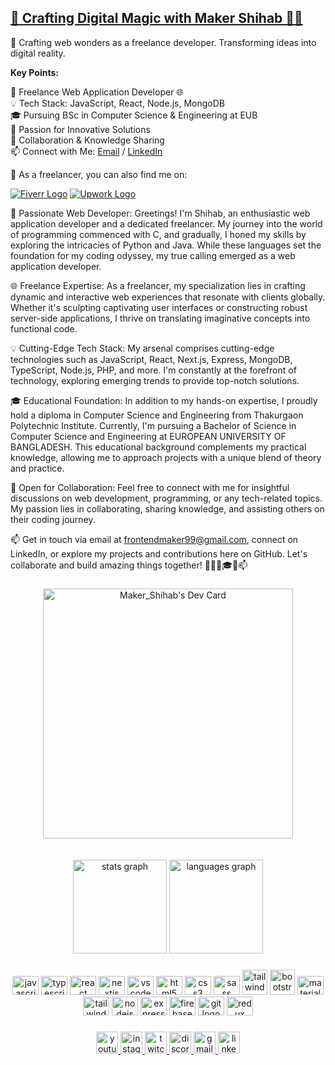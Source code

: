 ## [🌟 Crafting Digital Magic with Maker Shihab 👨‍💻](https://github.com/maker-shihab)

<p>🚀 Crafting web wonders as a freelance developer. Transforming ideas into digital reality.</p>


**Key Points:**

🚀 Freelance Web Application Developer 🌐 <br/>
💡 Tech Stack: JavaScript, React, Node.js, MongoDB <br/>
🎓 Pursuing BSc in Computer Science & Engineering at EUB <br/>
💬 Passion for Innovative Solutions <br/>
🤝 Collaboration & Knowledge Sharing <br/>
📫 Connect with Me: [Email](mailto:frontendmaker99@gmail.com) / [LinkedIn](https://www.linkedin.com/in/maker-shihab/) <br/> 

💼 As a freelancer, you can also find me on:

[![Fiverr Logo](https://img.shields.io/static/v1?message=Fiverr&logo=fiverr&label=&color=1DBF73&logoColor=white&labelColor=&style=for-the-badge)](https://www.fiverr.com/maker_shihab) [![Upwork Logo](https://img.shields.io/static/v1?message=Upwork&logo=upwork&label=&color=6FDA44&logoColor=white&labelColor=&style=for-the-badge)](https://www.upwork.com/freelancers/~01463e018a3c2ff216)


🚀 Passionate Web Developer: Greetings! I'm Shihab, an enthusiastic web application developer and a dedicated freelancer. My journey into the world of programming commenced with C, and gradually, I honed my skills by exploring the intricacies of Python and Java. While these languages set the foundation for my coding odyssey, my true calling emerged as a web application developer.

🌐 Freelance Expertise: As a freelancer, my specialization lies in crafting dynamic and interactive web experiences that resonate with clients globally. Whether it's sculpting captivating user interfaces or constructing robust server-side applications, I thrive on translating imaginative concepts into functional code.

💡 Cutting-Edge Tech Stack: My arsenal comprises cutting-edge technologies such as JavaScript, React, Next.js, Express, MongoDB, TypeScript, Node.js, PHP, and more. I'm constantly at the forefront of technology, exploring emerging trends to provide top-notch solutions.

🎓 Educational Foundation: In addition to my hands-on expertise, I proudly hold a diploma in Computer Science and Engineering from Thakurgaon Polytechnic Institute. Currently, I'm pursuing a Bachelor of Science in Computer Science and Engineering at EUROPEAN UNIVERSITY OF BANGLADESH. This educational background complements my practical knowledge, allowing me to approach projects with a unique blend of theory and practice.

💬 Open for Collaboration: Feel free to connect with me for insightful discussions on web development, programming, or any tech-related topics. My passion lies in collaborating, sharing knowledge, and assisting others on their coding journey.


📫 Get in touch via email at frontendmaker99@gmail.com, connect on LinkedIn, or explore my projects and contributions here on GitHub. Let's collaborate and build amazing things together! 🚀🌐💡🎓💬📫
<br/>
###
<div align="center">
<a href="https://app.daily.dev/Maker_Shihab"><img src="https://api.daily.dev/devcards/0e9d7271c7834b2b961d23894bd8e869.png?r=tx4" width="400" alt="Maker_Shihab's Dev Card"/></a>
</div>
 <br>
 <br>
<div align="center">
  <img src="https://github-readme-stats.vercel.app/api?hide_title=false&hide_rank=false&show_icons=true&include_all_commits=true&count_private=true&disable_animations=false&theme=dracula&locale=en&hide_border=false&username=maker-shihab" height="150" alt="stats graph"  />
  <img src="https://github-readme-stats.vercel.app/api/top-langs?locale=en&hide_title=false&layout=compact&card_width=320&langs_count=5&theme=dracula&hide_border=false&username=maker-shihab" height="150" alt="languages graph"  />
</div>

###

<div align="center">
  <img src="https://cdn.jsdelivr.net/gh/devicons/devicon/icons/javascript/javascript-original.svg" height="30" width="42" alt="javascript logo"  />
  <img src="https://cdn.jsdelivr.net/gh/devicons/devicon/icons/typescript/typescript-plain.svg" height="30" width="42" alt="typescript logo"  />
  <img src="https://cdn.jsdelivr.net/gh/devicons/devicon/icons/react/react-original.svg" height="30" width="42" alt="react logo"  />
  <img src="https://cdn.jsdelivr.net/gh/devicons/devicon/icons/nextjs/nextjs-original.svg" height="30" width="42" alt="nextjs logo"  />
  <img src="https://cdn.jsdelivr.net/gh/devicons/devicon/icons/vscode/vscode-original.svg" height="30" width="42" alt="vscode logo"  />
  <img src="https://cdn.jsdelivr.net/gh/devicons/devicon/icons/html5/html5-original.svg" height="30" width="42" alt="html5 logo"  />
  <img src="https://cdn.jsdelivr.net/gh/devicons/devicon/icons/css3/css3-original.svg" height="30" width="42" alt="css3 logo"  />
  <img src="https://cdn.jsdelivr.net/gh/devicons/devicon/icons/sass/sass-original.svg" height="30" width="42" alt="sass logo"  />
  <img src="https://www.vectorlogo.zone/logos/tailwindcss/tailwindcss-icon.svg" alt="tailwind" width="40" height="40"/>
  <img src="https://cdn.jsdelivr.net/gh/devicons/devicon/icons/bootstrap/bootstrap-original.svg" width="40" height="40" alt="bootstrap logo"  />
  <img src="https://cdn.jsdelivr.net/gh/devicons/devicon/icons/materialui/materialui-original.svg" height="30" width="42" alt="materialui logo"  />
  <img src="https://cdn.jsdelivr.net/gh/devicons/devicon/icons/tailwindcss/tailwindcss-original-wordmark.svg" height="30" width="42" alt="tailwindcss logo"  />
  <img src="https://cdn.jsdelivr.net/gh/devicons/devicon/icons/nodejs/nodejs-original.svg" height="30" width="42" alt="nodejs logo"  />
  <img src="https://cdn.jsdelivr.net/gh/devicons/devicon/icons/express/express-original.svg" height="30" width="42" alt="express logo"  />
  <img src="https://cdn.jsdelivr.net/gh/devicons/devicon/icons/firebase/firebase-plain.svg" height="30" width="42" alt="firebase logo"  />
  <img src="https://cdn.jsdelivr.net/gh/devicons/devicon/icons/git/git-original.svg" height="30" width="42" alt="git logo"  />
  <img src="https://cdn.jsdelivr.net/gh/devicons/devicon/icons/redux/redux-original.svg" height="30" width="42" alt="redux logo"  />
</div>

###

<div align="center">
<a href="https://www.youtube.com/@maker_shihab" target="_blank">
  <img src="https://img.shields.io/static/v1?message=Youtube&logo=youtube&label=&color=FF0000&logoColor=white&labelColor=&style=for-the-badge" height="35" alt="youtube logo" />
</a>
<a href="https://www.instagram.com/maker_shiahb/" target="_blank">
  <img src="https://img.shields.io/static/v1?message=Instagram&logo=instagram&label=&color=E4405F&logoColor=white&labelColor=&style=for-the-badge" height="35" alt="instagram logo"  />
</a>
<a href="https://twitter.com/MakerShihab" target="_blank">
  <img src="https://img.shields.io/static/v1?message=Twitch&logo=twitch&label=&color=9146FF&logoColor=white&labelColor=&style=for-the-badge" height="35" alt="twitch logo"  />
</a>
<a href="https://discord.com/users/maker_shihab" target="_blank">
  <img src="https://img.shields.io/static/v1?message=Discord&logo=discord&label=&color=7289DA&logoColor=white&labelColor=&style=for-the-badge" height="35" alt="discord logo"  />
</a>
<a href="mailto:frontendmaker99@gmail.com" target="_blank">
  <img src="https://img.shields.io/static/v1?message=Gmail&logo=gmail&label=&color=D14836&logoColor=white&labelColor=&style=for-the-badge" height="35" alt="gmail logo"  />
</a>
 <a href="https://www.linkedin.com/in/maker-shihab/" target="_blank">
   <img src="https://img.shields.io/static/v1?message=LinkedIn&logo=linkedin&label=&color=0077B5&logoColor=white&labelColor=&style=for-the-badge" height="35" alt="linkedin logo"  />
 </a>
</div>

###
